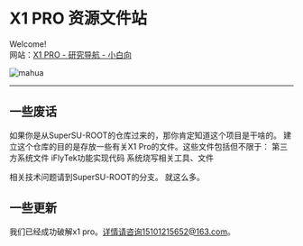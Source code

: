 X1 PRO 资源文件站
====
Welcome!  
网站：[X1 PRO - 研究导航 - 小白向](https://supersuroot.github.io)    


![mahua](iflytek.png)  

----------------------------------------------------------------------------------------------------------------------------------------
## 一些废话
如果你是从SuperSU-ROOT的仓库过来的，那你肯定知道这个项目是干啥的。
建立这个仓库的目的是存放一些有关X1 Pro的文件。这些文件包括但不限于：
第三方系统文件
iFlyTek功能实现代码
系统烧写相关工具、文件

相关技术问题请到SuperSU-ROOT的分支。
就这么多。
## 一些更新
我们已经成功破解x1 pro。详情请咨询15101215652@163.com。
